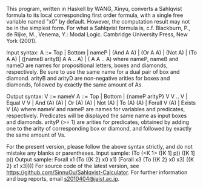 This program, written in Haskell by WANG, Xinyu, converts a Sahlqvist formula to its local corresponding first order formula, with a single free variable named "x0" by default. However, the computation result may not be in the simplest form.
For what a Sahlqvist formula is, c.f. Blackburn, P., de Rijke, M., Venema, Y.: Modal Logic. Cambridge University Press, New York (2001).

Input syntax:
A ::= Top | Bottom | nameP | (And A A) | (Or A A) | (Not A) | (To A A) | ([nameB arityB] A A .. A) | (<nameD arityD> A A .. A)
where nameP, nameB and nameD are names for propositional letters, boxes and diamonds, respectively. Be sure to use the same name for a dual pair of box and diamond. arityB and arityD are non-negative arities for boxes and diamonds, followed by exactly the same amount of As.

Output syntax:
V ::= nameV
A ::= Top | Bottom | {nameP arityP} V V .. V | Equal V V | And (A) (A) | Or (A) (A) | Not (A) | To (A) (A) | Forall V (A) | Exists V (A)
where nameV and nameP are names for variables and predicates, respectively. Predicates will be displayed the same name as input boxes and diamonds. arityP (>= 1) are arities for predicates, obtained by adding one to the arity of corresponding box or diamond, and followed by exactly the same amount of Vs.

For the present version, please follow the above syntax strictly, and do not mistake any blanks or parentheses.
Input sample: (To (<K 1> ([K 1] p)) ([K 1] p))
Output sample: Forall x1 (To ({K 2} x0 x1) (Forall x3 (To ({K 2} x0 x3) ({K 2} x1 x3))))
For source code of the latest version, see https://github.com/SinnuOu/Sahlqvist-Calculator. For further information and bug reports, email s2010404@jaist.ac.jp.